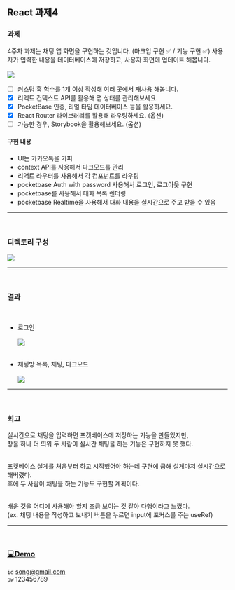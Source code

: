## React 과제4

### 과제

4주차 과제는 채팅 앱 화면을 구현하는 것입니다. (마크업 구현 ✅ / 기능 구현 ✅)
사용자가 입력한 내용을 데이터베이스에 저장하고, 사용자 화면에 업데이트 해봅니다.<br><br>
![](https://velog.velcdn.com/images/thdgusrbek/post/9607ef72-1642-48bb-bea1-316078e938e2/image.png)<br>

- [ ] 커스텀 훅 함수를 1개 이상 작성해 여러 곳에서 재사용 해봅니다.
- [x] 리액트 컨텍스트 API를 활용해 앱 상태를 관리해보세요.
- [x] PocketBase 인증, 리얼 타임 데이터베이스 등을 활용하세요.
- [x] React Router 라이브러리를 활용해 라우팅하세요. (옵션)
- [ ] 가능한 경우, Storybook을 활용해보세요. (옵션)<br>

#### 구현 내용

- UI는 카카오톡을 카피
- context API를 사용해서 다크모드를 관리
- 리액트 라우터를 사용해서 각 컴포넌트를 라우팅
- pocketbase Auth with password 사용해서 로그인, 로그아웃 구현
- pocketbase를 사용해서 대화 목록 렌더링
- pocketbase Realtime을 사용해서 대화 내용을 실시간으로 주고 받을 수 있음
  <br>

---

<br>

### 디렉토리 구성

![](https://velog.velcdn.com/images/thdgusrbek/post/96b130dc-5aea-4d62-b411-420f825dcc26/image.png)

---

<br>

### 결과

<br>

- 로그인<br><br>
  ![](https://velog.velcdn.com/images/thdgusrbek/post/484b57f9-13f2-499e-aa19-31ccb7959ba8/image.gif)
  <br><br>

- 채팅방 목록, 채팅, 다크모드<br><br>
  ![](https://velog.velcdn.com/images/thdgusrbek/post/41a67901-d946-4eca-b569-8c53cb76ede8/image.gif)

---

<br>

### 회고

실시간으로 채팅을 입력하면 포켓베이스에 저장하는 기능을 만들었지만,<br>
창을 하나 더 띄워 두 사람이 실시간 채팅을 하는 기능은 구현하지 못 했다.<br><br>

포켓베이스 설계를 처음부터 하고 시작했어야 하는데 구현에 급해 설계마저 실시간으로 해버렸다.<br>
후에 두 사람이 채팅을 하는 기능도 구현할 계획이다.<br><br>

배운 것을 어디에 사용해야 할지 조금 보이는 것 같아 다행이라고 느꼈다.<br>
(ex. 채팅 내용을 작성하고 보내기 버튼을 누르면 input에 포커스를 주는 useRef)

---

<br>

### [💻Demo](https://front-end-react4.vercel.app/)

`id` song@gmail.com<br>
`pw` 123456789

